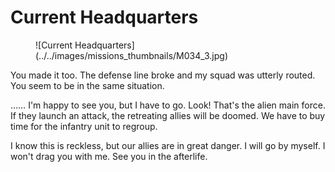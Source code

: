 # Current Headquarters

<figure markdown>
  ![Current Headquarters](../../images/missions_thumbnails/M034_3.jpg)
</figure>

You made it too.
The defense line broke and my squad was utterly routed.
You seem to be in the same situation.

……
I'm happy to see you, but I have to go.
Look! That's the alien main force.
If they launch an attack, the retreating allies will be doomed.
We have to buy time for the infantry unit to regroup.

I know this is reckless, but our allies are in great danger.
I will go by myself. I won't drag you with me.
See you in the afterlife.
